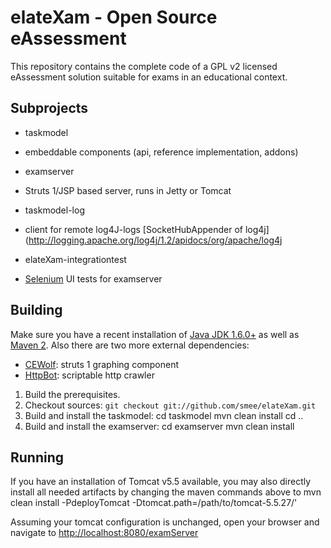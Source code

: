 # elateXam - Open Source eAssessment #

This repository contains the complete code of a GPL v2 licensed eAssessment solution suitable for exams in an educational context.


Subprojects
-----------

* taskmodel  
 - embeddable components (api, reference implementation, addons)
* examserver 
 - Struts 1/JSP based server, runs in Jetty or Tomcat
* taskmodel-log 
 - client for remote log4J-logs [SocketHubAppender of log4j](http://logging.apache.org/log4j/1.2/apidocs/org/apache/log4j
* elateXam-integrationtest 
 - [Selenium](http://seleniumhq.org/) UI tests for examserver

Building
---------

Make sure you have a recent installation of [Java JDK 1.6.0+](http://www.oracle.com/technetwork/java/javase/downloads/index.html) as well as [Maven 2](http://maven.apache.org/download.html). Also there are two more external dependencies:
* [CEWolf](http://github.com/smee/cewolf): struts 1 graphing component
* [HttpBot](http://github.com/smee/httpbot): scriptable http crawler

1. Build the prerequisites.
2. Checkout sources: `git checkout git://github.com/smee/elateXam.git`
3. Build and install the taskmodel:
    cd taskmodel
    mvn clean install
    cd ..
4. Build and install the examserver:
    cd examserver
    mvn clean install

Running
--------
If you have an installation of Tomcat v5.5 available, you may also directly install all needed artifacts by changing the maven commands above to
    mvn clean install -PdeployTomcat -Dtomcat.path=/path/to/tomcat-5.5.27/'
    
Assuming your tomcat configuration is unchanged, open your browser and navigate to [http://localhost:8080/examServer]()

